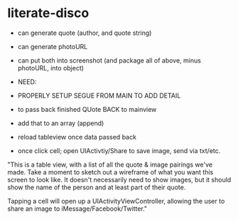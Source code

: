 # literate-disco

- can generate quote (author, and quote string)
- can generate photoURL
- can put both into screenshot (and package all of above, minus photoURL, into object)

- NEED:
- PROPERLY SETUP SEGUE FROM MAIN TO ADD DETAIL

- to pass back finished QUote BACK to mainview
- add that to an array (append)
- reload tableview once data passed back
- once click cell; open UIActivtiy/Share to save image, send via txt/etc.

"This is a table view, with a list of all the quote & image pairings we've made. Take a moment to sketch out a wireframe of what you want this screen to look like. It doesn't necessarily need to show images, but it should show the name of the person and at least part of their quote.

Tapping a cell will open up a UIActivityViewController, allowing the user to share an image to iMessage/Facebook/Twitter."
